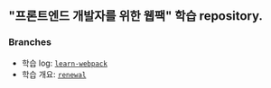## "프론트엔드 개발자를 위한 웹팩" 학습 repository.

### Branches

- 학습 log: [`learn-webpack`](https://github.com/jmnghn/learn-webpack/tree/learn-webpack)
- 학습 개요: [`renewal`](https://github.com/jmnghn/learn-webpack/tree/renewal)
